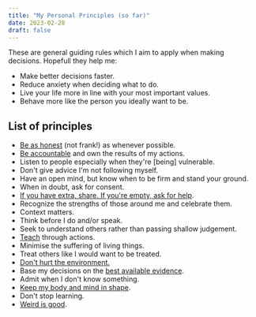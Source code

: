 ```yaml
---
title: "My Personal Principles (so far)"
date: 2023-02-28
draft: false
---
```


These are general guiding rules which
I aim to apply when making decisions.
Hopefull they help me:

- Make better decisions faster.
- Reduce anxiety when deciding what to do.
- Live your life more in line with your most important values.
- Behave more like the person you ideally want to be.

## List of principles

- [Be as honest](/communication) (not frank!) as whenever possible.
- [Be accountable](/transformative-justice) and own the results of my actions.
- Listen to people especially when they're [being] vulnerable.
- Don't give advice I'm not following myself.
- Have an open mind, but know when to be firm and stand your ground.
- When in doubt, ask for consent.
- [If you have extra, share. If you're empty, ask for help](/mutual-aid).
- Recognize the strengths of those around me and celebrate them.
- Context matters.
- Think before I do and/or speak.
- Seek to understand others rather than passing shallow judgement.
- [Teach](/pedagogy) through actions.
- Minimise the suffering of living things.
- Treat others like I would want to be treated.
- [Don't hurt the environment.](/social-ecology)
- Base my decisions on the [best available evidence](/data-management).
- Admit when I don't know something.
- [Keep my body and mind in shape](/health).
- Don't stop learning.
- [Weird is good](/surrealism).
